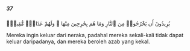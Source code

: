##### 37

<span class="ayah">يُرِيدُونَ أَن يَخْرُجُوا۟ مِنَ ٱلنَّارِ وَمَا هُم بِخَٰرِجِينَ مِنْهَا ۖ وَلَهُمْ عَذَابٌۭ مُّقِيمٌۭ</span>

<span class="ayah_translation">Mereka ingin keluar dari neraka, padahal mereka sekali-kali tidak dapat keluar daripadanya, dan mereka beroleh azab yang kekal.</span>
